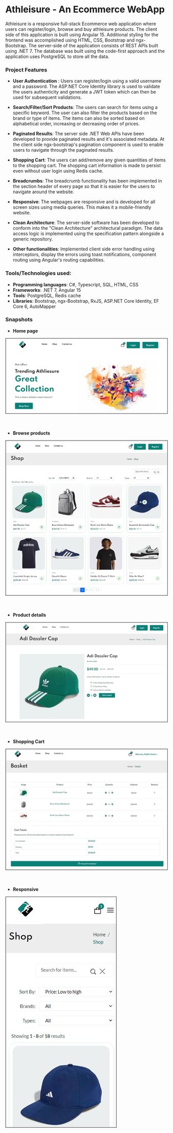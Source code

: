 # Athleisure - An Ecommerce WebApp

Athleisure is a responsive full-stack Ecommerce web application where users can register/login, browse and buy athleisure products. The client side of this application is built using Angular 15. Additional styling for the frontend was accomplished using HTML, CSS, Bootstrap and ngx-Bootstrap. The server-side of the application consists of REST APIs built using .NET 7. The database was built using the code-first approach and the application uses PostgreSQL to store all the data.

### Project Features

- **User Authentication** : Users can register/login using a valid username and a password. The ASP.NET Core Identity library is used to validate the users authenticity and generate a JWT token which can then be used for subsequent validations.

- **Search/Filter/Sort Products**: The users can search for items using a specific keyword. The user can also filter the products based on the brand or type of items. The items can also be sorted based on alphabetical order, increasing or decreasing order of prices.

- **Paginated Results**: The server side .NET Web APIs have been developed to provide paginated results and it's associated metadata. At the client side ngx-bootstrap's pagination component is used to enable users to navigate through the paginated results.

- **Shopping Cart**: The users can add/remove any given quantities of items to the shopping cart. The shopping cart information is made to persist even without user login using Redis cache.

- **Breadcrumbs**: The breadcrumb functionality has been implemented in the section header of every page so that it is easier for the users to navigate around the website.

- **Responsive**: The webpages are responsive and is developed for all screen sizes using media queries. This makes it a mobile-friendly website.

- **Clean Architecture**: The server-side software has been developed to conform into the "Clean Architecture" architectural paradigm. The data access logic is implemented using the specification pattern alongside a generic repository.

- **Other functionalities**: Implemented client side error handling using interceptors, display the errors using toast notifications, component routing using Angular's routing capabilities.

### Tools/Technologies used:

- **Programming languages**: C#, Typescript, SQL, HTML, CSS
- **Frameworks**: .NET 7, Angular 15
- **Tools**: PostgreSQL, Redis cache
- **Libraries**: Bootstrap, ngx-Bootstrap, RxJS, ASP.NET Core Identity, EF Core 6, AutoMapper

### Snapshots

- **Home page**

<img src="./Snapshots/home_page.png" alt="Home page" style="border: 2px solid  gray;">
<br/><br/><br/>

- **Browse products**

<img src="./Snapshots/browse_products.png" alt="Browse Products" style="border: 2px solid  gray;">
<br/><br/><br/>

- **Product details**

<img src="./Snapshots/product_details.png" alt="Product details" style="border: 2px solid  gray;">
<br/><br/><br/>

- **Shopping Cart**

<img src="./Snapshots/shopping_cart.png" alt="Shopping Cart" style="border: 2px solid  gray;">
<br/><br/><br/>

- **Responsive**

<img src="./Snapshots/responsive-2.png" alt="Responsive" style="border: 2px solid  gray;">
<br/><br/><br/>
